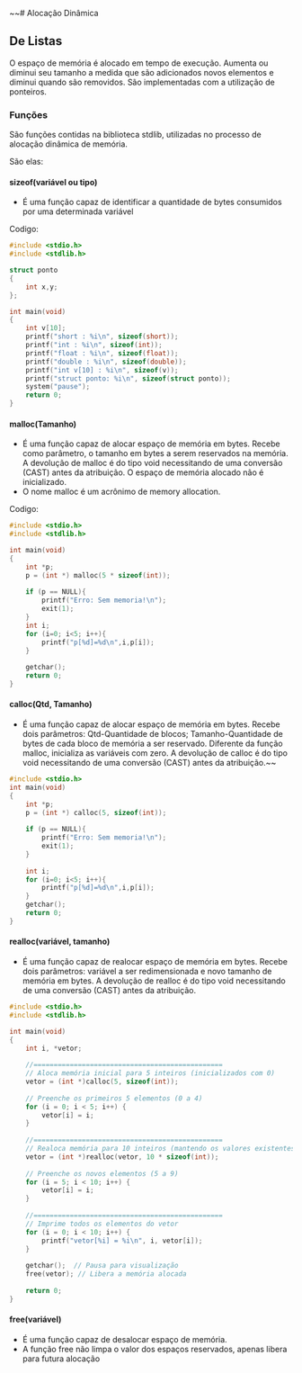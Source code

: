 ~~# Alocação Dinâmica 

## De Listas
O espaço de memória é alocado em tempo de execução. Aumenta ou diminui seu
tamanho a medida que são adicionados novos elementos e diminui quando são
removidos. São implementadas com a utilização de ponteiros.

### Funções
São funções contidas na biblioteca stdlib, utilizadas no processo de alocação
dinâmica de memória. 

São elas:
#### sizeof(variável ou tipo)
- É uma função capaz de identificar a quantidade de bytes consumidos por uma determinada variável

Codigo:
````c
#include <stdio.h>
#include <stdlib.h>

struct ponto
{
    int x,y;
};

int main(void)
{
    int v[10];
    printf("short : %i\n", sizeof(short));
    printf("int : %i\n", sizeof(int));
    printf("float : %i\n", sizeof(float));
    printf("double : %i\n", sizeof(double));
    printf("int v[10] : %i\n", sizeof(v));
    printf("struct ponto: %i\n", sizeof(struct ponto));
    system("pause");
    return 0;
}

````
#### malloc(Tamanho)
- É uma função capaz de alocar espaço de memória em bytes. Recebe como parâmetro, o tamanho em bytes a serem reservados na memória. A devolução de malloc é do tipo void necessitando de uma conversão (CAST) antes da atribuição. O espaço de memória alocado não é inicializado.
- O nome malloc é um acrônimo de memory allocation.

Codigo:
````c
#include <stdio.h>
#include <stdlib.h>

int main(void)
{
    int *p;
    p = (int *) malloc(5 * sizeof(int));
    
    if (p == NULL){
        printf("Erro: Sem memoria!\n");
        exit(1);
    }
    int i;
    for (i=0; i<5; i++){
        printf("p[%d]=%d\n",i,p[i]);
    }
    
    getchar();
    return 0;
}

````

#### calloc(Qtd, Tamanho)
- É uma função capaz de alocar espaço de memória em bytes. Recebe dois parâmetros: Qtd-Quantidade de blocos; Tamanho-Quantidade de bytes de cada bloco de memória a ser reservado. Diferente da função malloc, inicializa as variáveis com zero. A devolução de calloc é do tipo void necessitando de uma conversão (CAST) antes da atribuição.~~

````c
#include <stdio.h>
int main(void)
{
    int *p;
    p = (int *) calloc(5, sizeof(int));
    
    if (p == NULL){
        printf("Erro: Sem memoria!\n");
        exit(1);
    }
    
    int i;
    for (i=0; i<5; i++){
        printf("p[%d]=%d\n",i,p[i]);
    }
    getchar();
    return 0;
}
````

#### realloc(variável, tamanho)
- É uma função capaz de realocar espaço de memória em bytes. Recebe dois parâmetros: variável a ser redimensionada e novo tamanho de memória em bytes. A devolução de realloc é do tipo void necessitando de uma conversão (CAST) antes da atribuição.

````c
#include <stdio.h>
#include <stdlib.h>

int main(void)
{
    int i, *vetor;
    
    //===============================================
    // Aloca memória inicial para 5 inteiros (inicializados com 0)
    vetor = (int *)calloc(5, sizeof(int));
    
    // Preenche os primeiros 5 elementos (0 a 4)
    for (i = 0; i < 5; i++) {
        vetor[i] = i;
    }
    
    //===============================================
    // Realoca memória para 10 inteiros (mantendo os valores existentes)
    vetor = (int *)realloc(vetor, 10 * sizeof(int));
    
    // Preenche os novos elementos (5 a 9)
    for (i = 5; i < 10; i++) {
        vetor[i] = i;
    }
    
    //===============================================
    // Imprime todos os elementos do vetor
    for (i = 0; i < 10; i++) {
        printf("vetor[%i] = %i\n", i, vetor[i]);
    }
    
    getchar();  // Pausa para visualização
    free(vetor); // Libera a memória alocada
    
    return 0;
}
````

#### free(variável)
- É uma função capaz de desalocar espaço de memória. 
- A função free não limpa o valor dos espaços reservados, apenas libera para futura alocação